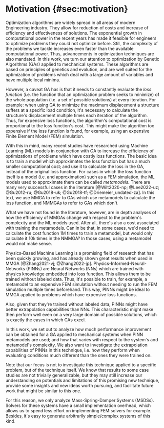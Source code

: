 # Motivation {#sec:motivation}

Optimization algorithms are widely spread in all areas of modern Engineering
industry. They allow for reduction of costs and increase of efficiency and
effectiveness of solutions. The exponential growth in computational power in the
recent years has made it feasible for engineers to optimize problems they could
not optimize before. Still, the complexity of the problems we tackle increases
even faster than the available computational power. Thus, advancements in
optimization techniques are also mandated. In this work, we turn our attention
to optimization by Genetic Algorithms (GAs) applied to mechanical systems. These
algorithms are based on principles of genetics and evolution, and are well
suited for the optimization of problems which deal with a large amount of
variables and have multiple local minima.

However, a caveat GA has is that it needs to constantly evaluate the *loss
function* (i.e. the function that an optimization problem seeks to minimize) of
the whole population (i.e. a set of possible solutions) at every iteration. For
example: when using GA to minimize the maximum displacement a structure suffers
at a specific load condition, it's necessary to calculate the structure's
displacement multiple times each iteration of the algorithm. Thus, for expensive
loss functions, the algorithm's computational cost is proportional to the loss
function's cost. This might make the algorithm too expensive if the loss
function is found, for example, using an expensive Finite Element Model (FEM)
simulation.

With this in mind, many recent studies have researched using Machine Learning
(ML) models in conjunction with GA to increase the efficiency of optimizations
of problems which have costly loss functions. The basic idea is to train a model
which approximates the loss function but has a much smaller computational cost;
and use it to calculate the loss in the GA, instead of the original loss
function. For cases in which the loss function itself is a model (i.e. and
approximation) such as a FEM simulation, the ML models used to approximate them
can be called *metamodels*. There are many very successful cases in the
literature [@Wilt2020-np; @Lee2022-uz; @Gu2012-ru; @Gu2018-uk; @Gu2018-tf;
@Driemeier_undated-za]. In this text, we use MMGA to refer to GAs which use
metamodels to calculate the loss function, and NMMGAs to refer to GAs which
don't.

What we have not found in the literature, however, are in depth analyses of how
the efficiency of MMGAs change with respect to the problem's complexity and the
ML models used. After all, there's also a cost associated with training the
metamodels. Can in be that, in some cases, we'd need to calculate the cost
function $1$M times to train a metamodel, but would only calculate it $10$k
times in the NMMGA? In those cases, using a metamodel would not make sense.

Physics-Based Machine Learning is a promising field of research that has been
quickly growing, and has already shown great results when used in MMGA
[@Zhang2021-vj; @Zhang2022-jp]. Physics-Informed-Neural-Networks (PINNs) are
Neural Networks (NNs) which are trained with physics knowledge embedded into
loss function. This allows them to be trained without labeled data. Thus, it's
possible to train, for example, a metamodel to an expensive FEM simulation
without needing to run the FEM simulation multiple times beforehand. This way,
PINNs might be ideal to MMGA applied to problems which have expensive loss
functions.

Also, given that they're trained without labeled data, PINNs might have better
extrapolation capabilities than NNs. This characteristic might make then perform
well even on a very large domain of possible solutions, which is exactly the
cases in which GAs excel.

In this work, we set out to analyze how much performance improvement can be
obtained for a GA applied to mechanical systems when PINN metamodels are used;
and how that varies with respect to the system's and metamodel's complexity. We
also want to investigate the extrapolation capabilities of PINNs in this
technique, i.e. how they perform when evaluating conditions much different than
the ones they were trained on.

Note that our focus is not to investigate this technique applied to a specific
problem, but of the technique itself. We know that results to some case studies
are not trivially generalizable, but they may still increase our understanding
on potentials and limitations of this promising new technique, provide some
insights and new ideas worth pursuing, and facilitate future work that might be
similar to this one.

For this reason, we only analyze Mass-Spring-Damper Systems (MSDSs). Solvers for
these systems have a small implementation overhead, which allows us to spend
less effort on implementing FEM solvers for example. Besides, it's easy to
generate arbitrarily simple/complex systems of this kind.

